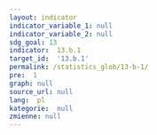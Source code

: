 ```yaml
---
layout: indicator
indicator_variable_1: null
indicator_variable_2: null
sdg_goal: 13
indicator:  13.b.1
target_id:  '13.b.1'
permalink: /statistics_glob/13-b-1/
pre:  1
graph: null
source_url: null
lang:  pl
kategorie:  null
zmienne: null
---
```

